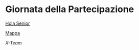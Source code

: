 # Giornata della Partecipazione

[Hola Senior](HolaSenior)

[Mappa](https://www.google.com/maps/d/viewer?mid=1Y0Behd74AbURJWipOS1cM5oz5ThY5OCT&ll=43.77263134963832%2C11.284330081453232&z=12)

_X-Team_

